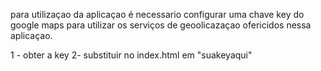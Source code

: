 para utilizaçao da aplicaçao é necessario configurar uma chave key do google maps 
para utilizar os serviços de geoolicazaçao ofericidos nessa aplicaçao.

1 - obter a key
2- substituir no index.html em "suakeyaqui"
